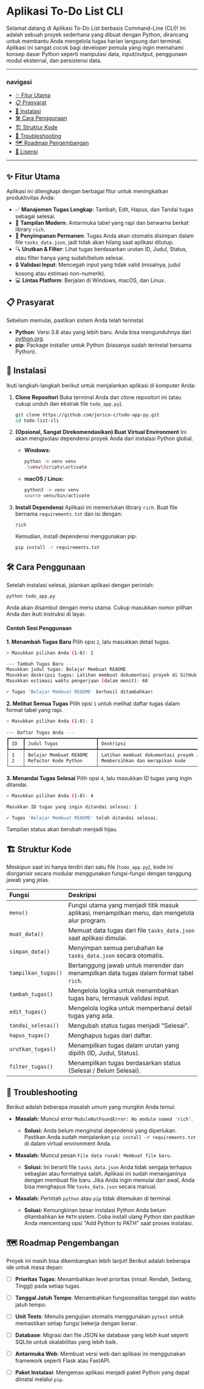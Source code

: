 # Aplikasi To-Do List CLI

Selamat datang di Aplikasi To-Do List berbasis Command-Line (CLI)\! Ini adalah sebuah proyek sederhana yang dibuat dengan Python, dirancang untuk membantu Anda mengelola tugas harian langsung dari terminal. Aplikasi ini sangat cocok bagi developer pemula yang ingin memahami konsep dasar Python seperti manipulasi data, input/output, penggunaan modul eksternal, dan persistensi data.

-----

### navigasi

  * [✨ Fitur Utama](https://www.google.com/search?q=%23-fitur-utama)
  * [📋 Prasyarat](https://www.google.com/search?q=%23-prasyarat)
  * [🚀 Instalasi](https://www.google.com/search?q=%23-instalasi)
  * [🛠️ Cara Penggunaan](https://www.google.com/search?q=%23%EF%B8%8F-cara-penggunaan)
  * [🏗️ Struktur Kode](https://www.google.com/search?q=%23%EF%B8%8F-struktur-kode)
  * [🤔 Troubleshooting](https://www.google.com/search?q=%23-troubleshooting)
  * [🗺️ Roadmap Pengembangan](https://www.google.com/search?q=%23%EF%B8%8F-roadmap-pengembangan)
  * [📜 Lisensi](https://www.google.com/search?q=%23-lisensi)

-----

## ✨ Fitur Utama

Aplikasi ini dilengkapi dengan berbagai fitur untuk meningkatkan produktivitas Anda:

  * ✅ **Manajemen Tugas Lengkap**: Tambah, Edit, Hapus, dan Tandai tugas sebagai selesai.
  * 💅 **Tampilan Modern**: Antarmuka tabel yang rapi dan berwarna berkat library `rich`.
  * 💾 **Penyimpanan Permanen**: Tugas Anda akan otomatis disimpan dalam file `tasks_data.json`, jadi tidak akan hilang saat aplikasi ditutup.
  * 🔍 **Urutkan & Filter**: Lihat tugas berdasarkan urutan ID, Judul, Status, atau filter hanya yang sudah/belum selesai.
  * 🔒 **Validasi Input**: Mencegah input yang tidak valid (misalnya, judul kosong atau estimasi non-numerik).
  * 💻 **Lintas Platform**: Berjalan di Windows, macOS, dan Linux.

## 📋 Prasyarat

Sebelum memulai, pastikan sistem Anda telah terinstal:

  * **Python**: Versi 3.8 atau yang lebih baru. Anda bisa mengunduhnya dari [python.org](https://www.python.org/downloads/).
  * **pip**: Package installer untuk Python (biasanya sudah terinstal bersama Python).

## 🚀 Instalasi

Ikuti langkah-langkah berikut untuk menjalankan aplikasi di komputer Anda:

1.  **Clone Repositori**
    Buka terminal Anda dan clone repositori ini (atau cukup unduh dan ekstrak file `todo_app.py`).

    ```bash
    git clone https://github.com/jerico-c/todo-app-py.git
    cd todo-list-cli
    ```

2.  **(Opsional, Sangat Direkomendasikan) Buat Virtual Environment**
    Ini akan mengisolasi dependensi proyek Anda dari instalasi Python global.

      * **Windows:**
        ```bash
        python -m venv venv
        .\venv\Scripts\activate
        ```
      * **macOS / Linux:**
        ```bash
        python3 -m venv venv
        source venv/bin/activate
        ```

3.  **Install Dependensi**
    Aplikasi ini memerlukan library `rich`. Buat file bernama `requirements.txt` dan isi dengan:

    ```
    rich
    ```

    Kemudian, install dependensi menggunakan pip:

    ```bash
    pip install -r requirements.txt
    ```

## 🛠️ Cara Penggunaan

Setelah instalasi selesai, jalankan aplikasi dengan perintah:

```bash
python todo_app.py
```

Anda akan disambut dengan menu utama. Cukup masukkan nomor pilihan Anda dan ikuti instruksi di layar.

#### Contoh Sesi Penggunaan

**1. Menambah Tugas Baru**
Pilih opsi `2`, lalu masukkan detail tugas.

```bash
> Masukkan pilihan Anda (1-8): 2

--- Tambah Tugas Baru ---
Masukkan judul tugas: Belajar Membuat README
Masukkan deskripsi tugas: Latihan membuat dokumentasi proyek di GitHub
Masukkan estimasi waktu pengerjaan (dalam menit): 60

✓ Tugas 'Belajar Membuat README' berhasil ditambahkan!
```

**2. Melihat Semua Tugas**
Pilih opsi `1` untuk melihat daftar tugas dalam format tabel yang rapi.

```bash
> Masukkan pilihan Anda (1-8): 1
 
--- Daftar Tugas Anda ---
┏━━━━━┳━━━━━━━━━━━━━━━━━━━━━━━━━━┳━━━━━━━━━━━━━━━━━━━━━━━━━━━━━━━━━━━━━━┳━━━━━━━━━━━━━━━━━┳━━━━━━━━━━━━━━━━━━┓
┃ ID  ┃ Judul Tugas              ┃ Deskripsi                            ┃ Status          ┃ Estimasi (menit) ┃
┡━━━━━╇━━━━━━━━━━━━━━━━━━━━━━━━━━╇━━━━━━━━━━━━━━━━━━━━━━━━━━━━━━━━━━━━━━╇━━━━━━━━━━━━━━━━━╇━━━━━━━━━━━━━━━━━━┩
│ 1   │ Belajar Membuat README   │ Latihan membuat dokumentasi proyek … │ Belum Selesai   │               60 │
│ 2   │ Refactor Kode Python     │ Membersihkan dan merapikan kode      │ Belum Selesai   │              120 │
└─────┴──────────────────────────┴──────────────────────────────────────┴─────────────────┴──────────────────┘
```

**3. Menandai Tugas Selesai**
Pilih opsi `4`, lalu masukkan ID tugas yang ingin ditandai.

```bash
> Masukkan pilihan Anda (1-8): 4

Masukkan ID tugas yang ingin ditandai selesai: 1

✓ Tugas 'Belajar Membuat README' telah ditandai selesai.
```

Tampilan status akan berubah menjadi hijau.

## 🏗️ Struktur Kode

Meskipun saat ini hanya terdiri dari satu file (`todo_app.py`), kode ini diorganisir secara modular menggunakan fungsi-fungsi dengan tanggung jawab yang jelas.

| Fungsi | Deskripsi |
| :--- | :--- |
| `menu()` | Fungsi utama yang menjadi titik masuk aplikasi, menampilkan menu, dan mengelola alur program. |
| `muat_data()` | Memuat data tugas dari file `tasks_data.json` saat aplikasi dimulai. |
| `simpan_data()`| Menyimpan semua perubahan ke `tasks_data.json` secara otomatis. |
| `tampilkan_tugas()`| Bertanggung jawab untuk merender dan menampilkan data tugas dalam format tabel `rich`.|
| `tambah_tugas()`| Mengelola logika untuk menambahkan tugas baru, termasuk validasi input. |
| `edit_tugas()` | Mengelola logika untuk memperbarui detail tugas yang ada. |
| `tandai_selesai()`| Mengubah status tugas menjadi "Selesai". |
| `hapus_tugas()`| Menghapus tugas dari daftar. |
| `urutkan_tugas()`| Menampilkan tugas dalam urutan yang dipilih (ID, Judul, Status). |
| `filter_tugas()`| Menampilkan tugas berdasarkan status (Selesai / Belum Selesai). |

## 🤔 Troubleshooting

Berikut adalah beberapa masalah umum yang mungkin Anda temui:

  * **Masalah:** Muncul error `ModuleNotFoundError: No module named 'rich'`.

      * **Solusi:** Anda belum menginstal dependensi yang diperlukan. Pastikan Anda sudah menjalankan `pip install -r requirements.txt` di dalam virtual environment Anda.

  * **Masalah:** Muncul pesan `File data rusak! Membuat file baru.`

      * **Solusi:** Ini berarti file `tasks_data.json` Anda tidak sengaja terhapus sebagian atau formatnya salah. Aplikasi ini sudah menanganinya dengan membuat file baru. Jika Anda ingin memulai dari awal, Anda bisa menghapus file `tasks_data.json` secara manual.

  * **Masalah:** Perintah `python` atau `pip` tidak ditemukan di terminal.

      * **Solusi:** Kemungkinan besar instalasi Python Anda belum ditambahkan ke `PATH` sistem. Coba install ulang Python dan pastikan Anda mencentang opsi "Add Python to PATH" saat proses instalasi.

## 🗺️ Roadmap Pengembangan

Proyek ini masih bisa dikembangkan lebih lanjut\! Berikut adalah beberapa ide untuk masa depan:

  - [ ] **Prioritas Tugas**: Menambahkan level prioritas (misal: Rendah, Sedang, Tinggi) pada setiap tugas.
  - [ ] **Tanggal Jatuh Tempo**: Menambahkan fungsionalitas tanggal dan waktu jatuh tempo.
  - [ ] **Unit Tests**: Menulis pengujian otomatis menggunakan `pytest` untuk memastikan setiap fungsi bekerja dengan benar.
  - [ ] **Database**: Migrasi dari file JSON ke database yang lebih kuat seperti SQLite untuk skalabilitas yang lebih baik.
  - [ ] **Antarmuka Web**: Membuat versi web dari aplikasi ini menggunakan framework seperti Flask atau FastAPI.
  - [ ] **Paket Instalasi**: Mengemas aplikasi menjadi paket Python yang dapat diinstal melalui `pip`.


